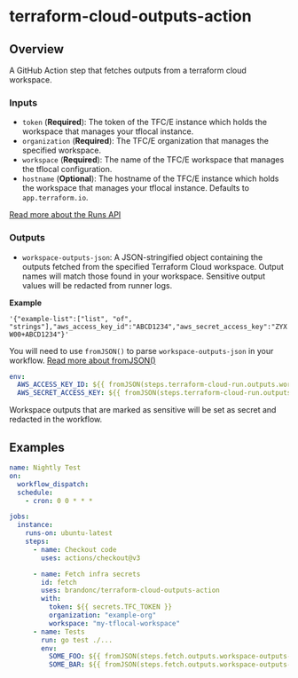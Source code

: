 # terraform-cloud-outputs-action

## Overview

A GitHub Action step that fetches outputs from a terraform cloud workspace.

### Inputs

- `token` (**Required**): The token of the TFC/E instance which holds the workspace that manages your tflocal instance.
- `organization` (**Required**): The TFC/E organization that manages the specified workspace.
- `workspace` (**Required**): The name of the TFC/E workspace that manages the tflocal configuration.
- `hostname` (**Optional**): The hostname of the TFC/E instance which holds the workspace that manages your tflocal instance. Defaults to `app.terraform.io`.

[Read more about the Runs API](https://developer.hashicorp.com/terraform/cloud-docs/api-docs/run#create-a-run)

### Outputs

- `workspace-outputs-json`: A JSON-stringified object containing the outputs fetched from the specified Terraform Cloud workspace. Output names will match those found in your workspace. Sensitive output values will be redacted from runner logs.

**Example**

`'{"example-list":["list", "of", "strings"],"aws_access_key_id":"ABCD1234","aws_secret_access_key":"ZYXW00+ABCD1234"}'`

You will need to use `fromJSON()` to parse `workspace-outputs-json` in your workflow. [Read more about fromJSON()](https://docs.github.com/en/actions/learn-github-actions/expressions#fromjson)

```yaml
env:
  AWS_ACCESS_KEY_ID: ${{ fromJSON(steps.terraform-cloud-run.outputs.workspace-outputs).aws_access_key_id }}
  AWS_SECRET_ACCESS_KEY: ${{ fromJSON(steps.terraform-cloud-run.outputs.workspace-outputs).aws_secret_access_key }}
```

Workspace outputs that are marked as sensitive will be set as secret and redacted in the workflow.

## Examples

```yaml
name: Nightly Test
on:
  workflow_dispatch:
  schedule:
    - cron: 0 0 * * *

jobs:
  instance:
    runs-on: ubuntu-latest
    steps:
      - name: Checkout code
        uses: actions/checkout@v3

      - name: Fetch infra secrets
        id: fetch
        uses: brandonc/terraform-cloud-outputs-action
        with:
          token: ${{ secrets.TFC_TOKEN }}
          organization: "example-org"
          workspace: "my-tflocal-workspace"
      - name: Tests
        run: go test ./...
        env:
          SOME_FOO: ${{ fromJSON(steps.fetch.outputs.workspace-outputs-json).foo }}
          SOME_BAR: ${{ fromJSON(steps.fetch.outputs.workspace-outputs-json).bar }}
```




